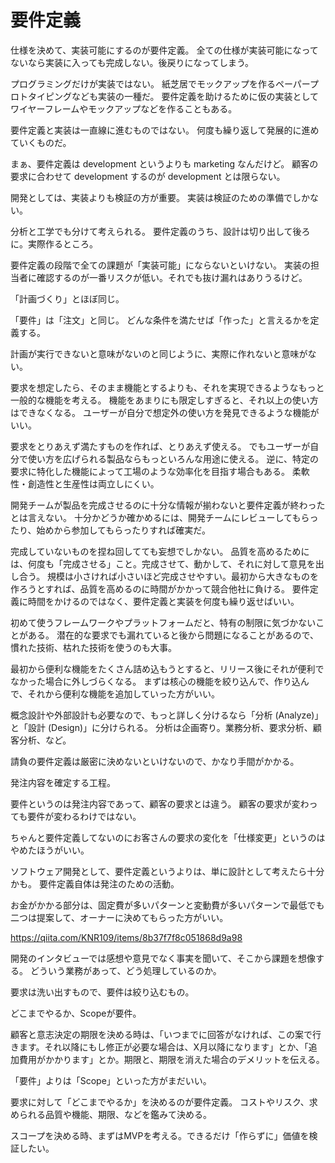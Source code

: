 # 要件定義

仕様を決めて、実装可能にするのが要件定義。
全ての仕様が実装可能になってないなら実装に入っても完成しない。後戻りになってしまう。

プログラミングだけが実装ではない。
紙芝居でモックアップを作るペーパープロトタイピングなども実装の一種だ。
要件定義を助けるために仮の実装としてワイヤーフレームやモックアップなどを作ることもある。

要件定義と実装は一直線に進むものではない。
何度も繰り返して発展的に進めていくものだ。

まぁ、要件定義は development というよりも marketing なんだけど。
顧客の要求に合わせて development するのが development とは限らない。

開発としては、実装よりも検証の方が重要。
実装は検証のための準備でしかない。

分析と工学でも分けて考えられる。
要件定義のうち、設計は切り出して後ろに。実際作るところ。

要件定義の段階で全ての課題が「実装可能」にならないといけない。
実装の担当者に確認するのが一番リスクが低い。それでも抜け漏れはありうるけど。

「計画づくり」とほぼ同じ。

「要件」は「注文」と同じ。
どんな条件を満たせば「作った」と言えるかを定義する。

計画が実行できないと意味がないのと同じように、実際に作れないと意味がない。

要求を想定したら、そのまま機能とするよりも、それを実現できるようなもっと一般的な機能を考える。
機能をあまりにも限定しすぎると、それ以上の使い方はできなくなる。
ユーザーが自分で想定外の使い方を発見できるような機能がいい。

要求をとりあえず満たすものを作れば、とりあえず使える。
でもユーザーが自分で使い方を広げられる製品ならもっといろんな用途に使える。
逆に、特定の要求に特化した機能によって工場のような効率化を目指す場合もある。
柔軟性・創造性と生産性は両立しにくい。

開発チームが製品を完成させるのに十分な情報が揃わないと要件定義が終わったとは言えない。
十分かどうか確かめるには、開発チームにレビューしてもらったり、始めから参加してもらったりすれば確実だ。

完成していないものを捏ね回してても妄想でしかない。
品質を高めるためには、何度も「完成させる」こと。完成させて、動かして、それに対して意見を出し合う。
規模は小さければ小さいほど完成させやすい。最初から大きなものを作ろうとすれば、品質を高めるのに時間がかかって競合他社に負ける。
要件定義に時間をかけるのではなく、要件定義と実装を何度も繰り返せばいい。

初めて使うフレームワークやプラットフォームだと、特有の制限に気づかないことがある。
潜在的な要求でも漏れていると後から問題になることがあるので、慣れた技術、枯れた技術を使うのも大事。

最初から便利な機能をたくさん詰め込もうとすると、リリース後にそれが便利でなかった場合に外しづらくなる。
まずは核心の機能を絞り込んで、作り込んで、それから便利な機能を追加していった方がいい。

概念設計や外部設計も必要なので、もっと詳しく分けるなら「分析 (Analyze)」と「設計 (Design)」に分けられる。
分析は企画寄り。業務分析、要求分析、顧客分析、など。

請負の要件定義は厳密に決めないといけないので、かなり手間がかかる。

発注内容を確定する工程。

要件というのは発注内容であって、顧客の要求とは違う。
顧客の要求が変わっても要件が変わるわけではない。

ちゃんと要件定義してないのにお客さんの要求の変化を「仕様変更」というのはやめたほうがいい。

ソフトウェア開発として、要件定義というよりは、単に設計として考えたら十分かも。
要件定義自体は発注のための活動。

お金がかかる部分は、固定費が多いパターンと変動費が多いパターンで最低でも二つは提案して、オーナーに決めてもらった方がいい。

https://qiita.com/KNR109/items/8b37f7f8c051868d9a98

開発のインタビューでは感想や意見でなく事実を聞いて、そこから課題を想像する。
どういう業務があって、どう処理しているのか。

要求は洗い出すもので、要件は絞り込むもの。

どこまでやるか、Scopeが要件。

顧客と意志決定の期限を決める時は、「いつまでに回答がなければ、この案で行きます。それ以降にもし修正が必要な場合は、X月以降になります」とか、「追加費用がかかります」とか。期限と、期限を消えた場合のデメリットを伝える。

「要件」よりは「Scope」といった方がまだいい。

要求に対して「どこまでやるか」を決めるのが要件定義。
コストやリスク、求められる品質や機能、期限、などを鑑みて決める。

スコープを決める時、まずはMVPを考える。できるだけ「作らずに」価値を検証したい。
